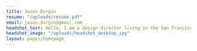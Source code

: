 ```yaml
---
title: Jason Durgin
resume: "/uploads/resume.pdf"
email: jason.durgin@gmail.com
headshot_text: Hello. I am a design director living in the San Francisco Bay area. My portfolio is currently under construction, please check back soon.
headshot_image: "/uploads/headshot_desktop.jpg"
layout: pages/homepage
---
```

